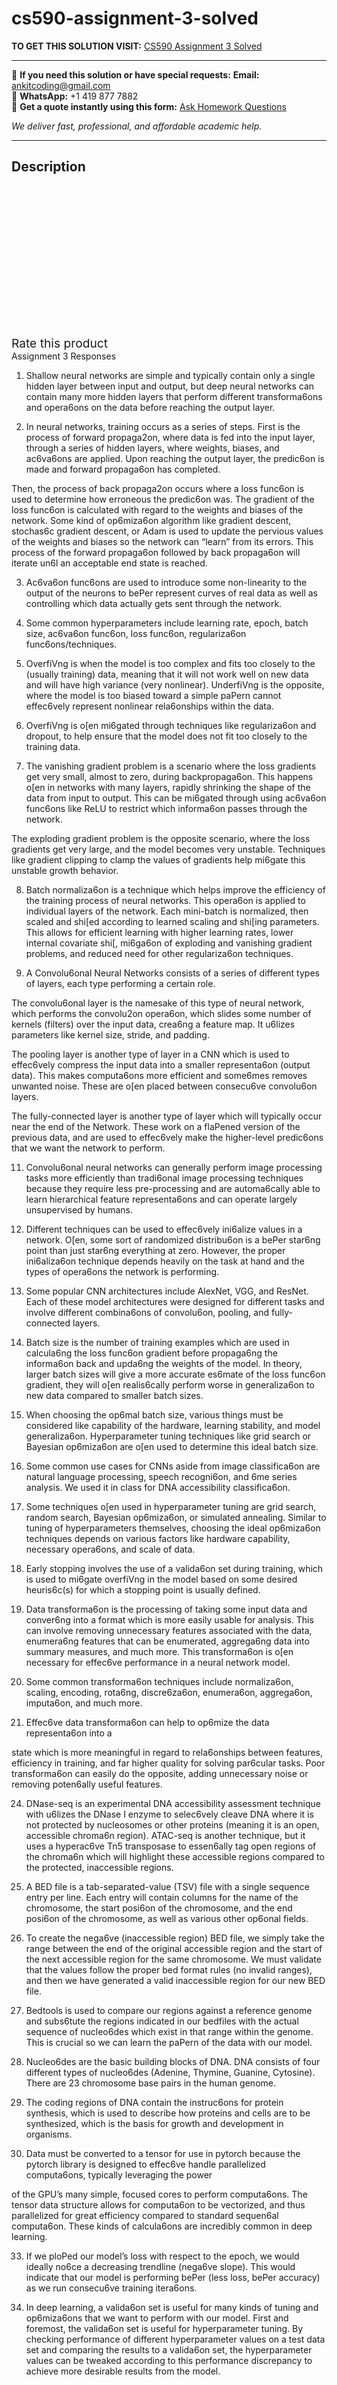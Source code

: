 # cs590-assignment-3-solved
**TO GET THIS SOLUTION VISIT:** [CS590 Assignment 3 Solved](https://www.ankitcodinghub.com/product/cs590-gavin-witsken-solved/)


---

📩 **If you need this solution or have special requests:** **Email:** ankitcoding@gmail.com  
📱 **WhatsApp:** +1 419 877 7882  
📄 **Get a quote instantly using this form:** [Ask Homework Questions](https://www.ankitcodinghub.com/services/ask-homework-questions/)

*We deliver fast, professional, and affordable academic help.*

---

<h2>Description</h2>



<div class="kk-star-ratings kksr-auto kksr-align-center kksr-valign-top" data-payload="{&quot;align&quot;:&quot;center&quot;,&quot;id&quot;:&quot;131843&quot;,&quot;slug&quot;:&quot;default&quot;,&quot;valign&quot;:&quot;top&quot;,&quot;ignore&quot;:&quot;&quot;,&quot;reference&quot;:&quot;auto&quot;,&quot;class&quot;:&quot;&quot;,&quot;count&quot;:&quot;0&quot;,&quot;legendonly&quot;:&quot;&quot;,&quot;readonly&quot;:&quot;&quot;,&quot;score&quot;:&quot;0&quot;,&quot;starsonly&quot;:&quot;&quot;,&quot;best&quot;:&quot;5&quot;,&quot;gap&quot;:&quot;4&quot;,&quot;greet&quot;:&quot;Rate this product&quot;,&quot;legend&quot;:&quot;0\/5 - (0 votes)&quot;,&quot;size&quot;:&quot;24&quot;,&quot;title&quot;:&quot;CS590 Assignment 3 Solved&quot;,&quot;width&quot;:&quot;0&quot;,&quot;_legend&quot;:&quot;{score}\/{best} - ({count} {votes})&quot;,&quot;font_factor&quot;:&quot;1.25&quot;}">

<div class="kksr-stars">

<div class="kksr-stars-inactive">
            <div class="kksr-star" data-star="1" style="padding-right: 4px">


<div class="kksr-icon" style="width: 24px; height: 24px;"></div>
        </div>
            <div class="kksr-star" data-star="2" style="padding-right: 4px">


<div class="kksr-icon" style="width: 24px; height: 24px;"></div>
        </div>
            <div class="kksr-star" data-star="3" style="padding-right: 4px">


<div class="kksr-icon" style="width: 24px; height: 24px;"></div>
        </div>
            <div class="kksr-star" data-star="4" style="padding-right: 4px">


<div class="kksr-icon" style="width: 24px; height: 24px;"></div>
        </div>
            <div class="kksr-star" data-star="5" style="padding-right: 4px">


<div class="kksr-icon" style="width: 24px; height: 24px;"></div>
        </div>
    </div>

<div class="kksr-stars-active" style="width: 0px;">
            <div class="kksr-star" style="padding-right: 4px">


<div class="kksr-icon" style="width: 24px; height: 24px;"></div>
        </div>
            <div class="kksr-star" style="padding-right: 4px">


<div class="kksr-icon" style="width: 24px; height: 24px;"></div>
        </div>
            <div class="kksr-star" style="padding-right: 4px">


<div class="kksr-icon" style="width: 24px; height: 24px;"></div>
        </div>
            <div class="kksr-star" style="padding-right: 4px">


<div class="kksr-icon" style="width: 24px; height: 24px;"></div>
        </div>
            <div class="kksr-star" style="padding-right: 4px">


<div class="kksr-icon" style="width: 24px; height: 24px;"></div>
        </div>
    </div>
</div>


<div class="kksr-legend" style="font-size: 19.2px;">
            <span class="kksr-muted">Rate this product</span>
    </div>
    </div>
Assignment 3 Responses

1. Shallow neural networks are simple and typically contain only a single hidden layer between input and output, but deep neural networks can contain many more hidden layers that perform different transforma6ons and opera6ons on the data before reaching the output layer.

2. In neural networks, training occurs as a series of steps. First is the process of forward propaga2on, where data is fed into the input layer, through a series of hidden layers, where weights, biases, and ac6va6ons are applied. Upon reaching the output layer, the predic6on is made and forward propaga6on has completed.

Then, the process of back propaga2on occurs where a loss func6on is used to determine how erroneous the predic6on was. The gradient of the loss func6on is calculated with regard to the weights and biases of the network. Some kind of op6miza6on algorithm like gradient descent, stochas6c gradient descent, or Adam is used to update the pervious values of the weights and biases so the network can “learn” from its errors. This process of the forward propaga6on followed by back propaga6on will iterate un6l an acceptable end state is reached.

3. Ac6va6on func6ons are used to introduce some non-linearity to the output of the neurons to bePer represent curves of real data as well as controlling which data actually gets sent through the network.

4. Some common hyperparameters include learning rate, epoch, batch size, ac6va6on func6on, loss func6on, regulariza6on func6ons/techniques.

5. OverfiVng is when the model is too complex and fits too closely to the (usually training) data, meaning that it will not work well on new data and will have high variance (very nonlinear). UnderfiVng is the opposite, where the model is too biased toward a simple paPern cannot effec6vely represent nonlinear rela6onships within the data.

6. OverfiVng is o[en mi6gated through techniques like regulariza6on and dropout, to help ensure that the model does not fit too closely to the training data.

7. The vanishing gradient problem is a scenario where the loss gradients get very small, almost to zero, during backpropaga6on. This happens o[en in networks with many layers, rapidly shrinking the shape of the data from input to output. This can be mi6gated through using ac6va6on func6ons like ReLU to restrict which informa6on passes through the network.

The exploding gradient problem is the opposite scenario, where the loss gradients get very large, and the model becomes very unstable. Techniques like gradient clipping to clamp the values of gradients help mi6gate this unstable growth behavior.

8. Batch normaliza6on is a technique which helps improve the efficiency of the training process of neural networks. This opera6on is applied to individual layers of the network. Each mini-batch is normalized, then scaled and shi[ed according to learned scaling and shi[ing parameters. This allows for efficient learning with higher learning rates, lower internal covariate shi[, mi6ga6on of exploding and vanishing gradient problems, and reduced need for other regulariza6on techniques.

9. A Convolu6onal Neural Networks consists of a series of different types of layers, each type performing a certain role.

The convolu6onal layer is the namesake of this type of neural network, which performs the convolu2on opera6on, which slides some number of kernels (filters) over the input data, crea6ng a feature map. It u6lizes parameters like kernel size, stride, and padding.

The pooling layer is another type of layer in a CNN which is used to effec6vely compress the input data into a smaller representa6on (output data). This makes computa6ons more efficient and some6mes removes unwanted noise. These are o[en placed between consecu6ve convolu6on layers.

The fully-connected layer is another type of layer which will typically occur near the end of the Network. These work on a flaPened version of the previous data, and are used to effec6vely make the higher-level predic6ons that we want the network to perform.

11. Convolu6onal neural networks can generally perform image processing tasks more efficiently than tradi6onal image processing techniques because they require less pre-processing and are automa6cally able to learn hierarchical feature representa6ons and can operate largely unsupervised by humans.

12. Different techniques can be used to effec6vely ini6alize values in a network. O[en, some sort of randomized distribu6on is a bePer star6ng point than just star6ng everything at zero. However, the proper ini6aliza6on technique depends heavily on the task at hand and the types of opera6ons the network is performing.

13. Some popular CNN architectures include AlexNet, VGG, and ResNet. Each of these model architectures were designed for different tasks and involve different combina6ons of convolu6on, pooling, and fully-connected layers.

14. Batch size is the number of training examples which are used in calcula6ng the loss func6on gradient before propaga6ng the informa6on back and upda6ng the weights of the model. In theory, larger batch sizes will give a more accurate es6mate of the loss func6on gradient, they will o[en realis6cally perform worse in generaliza6on to new data compared to smaller batch sizes.

15. When choosing the op6mal batch size, various things must be considered like capability of the hardware, learning stability, and model generaliza6on. Hyperparameter tuning techniques like grid search or Bayesian op6miza6on are o[en used to determine this ideal batch size.

16. Some common use cases for CNNs aside from image classifica6on are natural language processing, speech recogni6on, and 6me series analysis. We used it in class for DNA accessibility classifica6on.

17. Some techniques o[en used in hyperparameter tuning are grid search, random search, Bayesian op6miza6on, or simulated annealing. Similar to tuning of hyperparameters themselves, choosing the ideal op6miza6on techniques depends on various factors like hardware capability, necessary opera6ons, and scale of data.

18. Early stopping involves the use of a valida6on set during training, which is used to mi6gate overfiVng in the model based on some desired heuris6c(s) for which a stopping point is usually defined.

19. Data transforma6on is the processing of taking some input data and conver6ng into a format which is more easily usable for analysis. This can involve removing unnecessary features associated with the data, enumera6ng features that can be enumerated, aggrega6ng data into summary measures, and much more. This transforma6on is o[en necessary for effec6ve performance in a neural network model.

20. Some common transforma6on techniques include normaliza6on, scaling, encoding, rota6ng, discre6za6on, enumera6on, aggrega6on, imputa6on, and much more.

21. Effec6ve data transforma6on can help to op6mize the data representa6on into a

state which is more meaningful in regard to rela6onships between features, efficiency in training, and far higher quality for solving par6cular tasks. Poor transforma6on can easily do the opposite, adding unnecessary noise or removing poten6ally useful features.

24. DNase-seq is an experimental DNA accessibility assessment technique with u6lizes the DNase I enzyme to selec6vely cleave DNA where it is not protected by nucleosomes or other proteins (meaning it is an open, accessible chroma6n region). ATAC-seq is another technique, but it uses a hyperac6ve Tn5 transposase to essen6ally tag open regions of the chroma6n which will highlight these accessible regions compared to the protected, inaccessible regions.

25. A BED file is a tab-separated-value (TSV) file with a single sequence entry per line. Each entry will contain columns for the name of the chromosome, the start posi6on of the chromosome, and the end posi6on of the chromosome, as well as various other op6onal fields.

26. To create the nega6ve (inaccessible region) BED file, we simply take the range between the end of the original accessible region and the start of the next accessible region for the same chromosome. We must validate that the values follow the proper bed format rules (no invalid ranges), and then we have generated a valid inaccessible region for our new BED file.

27. Bedtools is used to compare our regions against a reference genome and subs6tute the regions indicated in our bedfiles with the actual sequence of nucleo6des which exist in that range within the genome. This is crucial so we can learn the paPern of the data with our model.

28. Nucleo6des are the basic building blocks of DNA. DNA consists of four different types of nucleo6des (Adenine, Thymine, Guanine, Cytosine). There are 23 chromosome base pairs in the human genome.

30. The coding regions of DNA contain the instruc6ons for protein synthesis, which is used to describe how proteins and cells are to be synthesized, which is the basis for growth and development in organisms.

32. Data must be converted to a tensor for use in pytorch because the pytorch library is designed to effec6ve handle parallelized computa6ons, typically leveraging the power

of the GPU’s many simple, focused cores to perform computa6ons. The tensor data structure allows for computa6on to be vectorized, and thus parallelized for great efficiency compared to standard sequen6al computa6on. These kinds of calcula6ons are incredibly common in deep learning.

33. If we ploPed our model’s loss with respect to the epoch, we would ideally no6ce a decreasing trendline (nega6ve slope). This would indicate that our model is performing bePer (less loss, bePer accuracy) as we run consecu6ve training itera6ons.

34. In deep learning, a valida6on set is useful for many kinds of tuning and op6miza6ons that we want to perform with our model. First and foremost, the valida6on set is useful for hyperparameter tuning. By checking performance of different hyperparameter values on a test data set and comparing the results to a valida6on set, the hyperparameter values can be tweaked according to this performance discrepancy to achieve more desirable results from the model.
